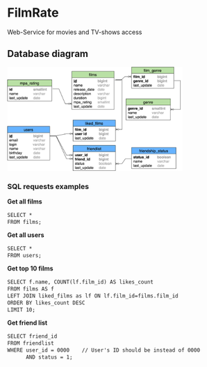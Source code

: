 # FilmRate
Web-Service for movies and TV-shows access

## Database diagram
<img src="FIlmoRateDBD.drawio.png" alt="drawing" width="80%"/>

### SQL requests examples
**Get all films**

    SELECT *
    FROM films;
    
**Get all users**

    SELECT *
    FROM users;
    
**Get top 10 films**

    SELECT f.name, COUNT(lf.film_id) AS likes_count
    FROM films AS f
    LEFT JOIN liked_films as lf ON lf.film_id=films.film_id
    ORDER BY likes_count DESC
    LIMIT 10;

**Get friend list**

    SELECT friend_id
    FROM friendlist
    WHERE user_id = 0000    // User's ID should be instead of 0000
          AND status = 1;
    

